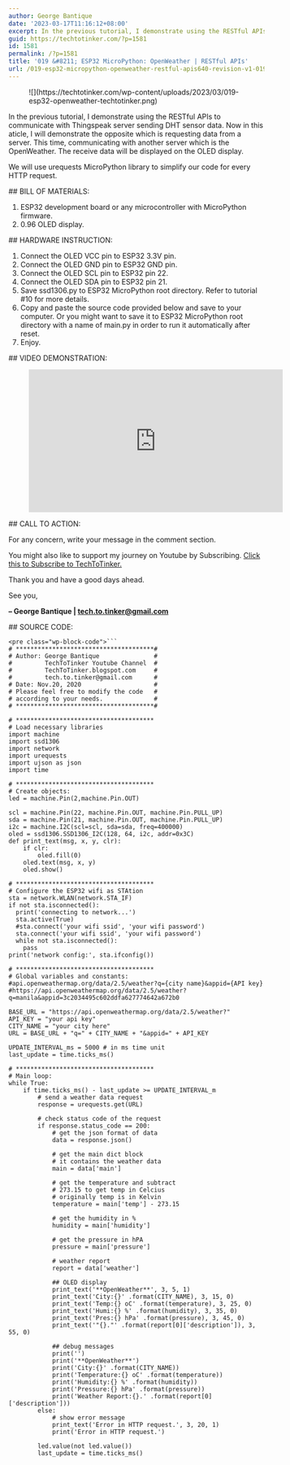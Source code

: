 ```yaml
---
author: George Bantique
date: '2023-03-17T11:16:12+08:00'
excerpt: In the previous tutorial, I demonstrate using the RESTful APIs to communicate with Thingspeak server sending DHT sensor data. Now in this aticle, I will demonstrate the opposite which is requesting data from a server. This time, communicating with another server which is the OpenWeather. The receive data will be displayed on the OLED display.
guid: https://techtotinker.com/?p=1581
id: 1581
permalink: /?p=1581
title: '019 &#8211; ESP32 MicroPython: OpenWeather | RESTful APIs'
url: /019-esp32-micropython-openweather-restful-apis640-revision-v1-019-8211-ESP32-MicroPython-OpenWeather-RESTful-APIs
---
```



<figure class="wp-block-image size-full">![](https://techtotinker.com/wp-content/uploads/2023/03/019-esp32-openweather-techtotinker.png)</figure>In the previous tutorial, I demonstrate using the RESTful APIs to communicate with Thingspeak server sending DHT sensor data. Now in this aticle, I will demonstrate the opposite which is requesting data from a server. This time, communicating with another server which is the OpenWeather. The receive data will be displayed on the OLED display.

We will use urequests MicroPython library to simplify our code for every HTTP request.

<div> </div>## BILL OF MATERIALS:

1. ESP32 development board or any microcontroller with MicroPython firmware.
2. 0.96 OLED display.

<div> </div>## HARDWARE INSTRUCTION:

1. Connect the OLED VCC pin to ESP32 3.3V pin.
2. Connect the OLED GND pin to ESP32 GND pin.
3. Connect the OLED SCL pin to ESP32 pin 22.
4. Connect the OLED SDA pin to ESP32 pin 21.
5. Save ssd1306.py to ESP32 MicroPython root directory. Refer to tutorial #10 for more details.
6. Copy and paste the source code provided below and save to your computer. Or you might want to save it to ESP32 MicroPython root directory with a name of main.py in order to run it automatically after reset.
7. Enjoy.

<div> </div>## VIDEO DEMONSTRATION:

<figure class="wp-block-embed is-type-video is-provider-youtube wp-block-embed-youtube wp-embed-aspect-16-9 wp-has-aspect-ratio"><div class="wp-block-embed__wrapper"><iframe allow="accelerometer; autoplay; clipboard-write; encrypted-media; gyroscope; picture-in-picture; web-share" allowfullscreen="" frameborder="0" height="281" loading="lazy" src="https://www.youtube.com/embed/Tr70dILTjgo?feature=oembed" title="019 - ESP32 MicroPython:  OpenWeather | RESTful APIs" width="500"></iframe></div></figure><div> </div>## CALL TO ACTION:

For any concern, write your message in the comment section.

You might also like to support my journey on Youtube by Subscribing. [Click this to Subscribe to TechToTinker.](https://www.youtube.com/c/TechToTinker?sub_confirmation=1)

Thank you and have a good days ahead.

See you,

**– George Bantique | tech.to.tinker@gmail.com**

<div> </div>## SOURCE CODE:

```
<pre class="wp-block-code">```
# **************************************# 
# Author: George Bantique               #  
#         TechToTinker Youtube Channel  # 
#         TechToTinker.blogspot.com     # 
#         tech.to.tinker@gmail.com      # 
# Date: Nov.20, 2020                    # 
# Please feel free to modify the code   # 
# according to your needs.              # 
# **************************************# 

# ************************************** 
# Load necessary libraries 
import machine 
import ssd1306
import network  
import urequests
import ujson as json
import time 

# ************************************** 
# Create objects: 
led = machine.Pin(2,machine.Pin.OUT)

scl = machine.Pin(22, machine.Pin.OUT, machine.Pin.PULL_UP)
sda = machine.Pin(21, machine.Pin.OUT, machine.Pin.PULL_UP)
i2c = machine.I2C(scl=scl, sda=sda, freq=400000)
oled = ssd1306.SSD1306_I2C(128, 64, i2c, addr=0x3C)
def print_text(msg, x, y, clr):
    if clr:
        oled.fill(0)
    oled.text(msg, x, y)
    oled.show()

# ************************************** 
# Configure the ESP32 wifi as STAtion 
sta = network.WLAN(network.STA_IF) 
if not sta.isconnected():  
  print('connecting to network...')  
  sta.active(True)  
  #sta.connect('your wifi ssid', 'your wifi password')  
  sta.connect('your wifi ssid', 'your wifi password')  
  while not sta.isconnected(): 
    pass  
print('network config:', sta.ifconfig()) 

# **************************************
# Global variables and constants:
#api.openweathermap.org/data/2.5/weather?q={city name}&appid={API key}
#https://api.openweathermap.org/data/2.5/weather?q=manila&appid=3c2034495c602ddfa627774642a672b0

BASE_URL = "https://api.openweathermap.org/data/2.5/weather?"
API_KEY = "your api key" 
CITY_NAME = "your city here" 
URL = BASE_URL + "q=" + CITY_NAME + "&appid=" + API_KEY

UPDATE_INTERVAL_ms = 5000 # in ms time unit
last_update = time.ticks_ms()

# **************************************
# Main loop:
while True:
    if time.ticks_ms() - last_update >= UPDATE_INTERVAL_m
        # send a weather data request
        response = urequests.get(URL)

        # check status code of the request 
        if response.status_code == 200: 
            # get the json format of data
            data = response.json() 

            # get the main dict block
            # it contains the weather data
            main = data['main'] 

            # get the temperature and subtract
            # 273.15 to get temp in Celcius
            # originally temp is in Kelvin
            temperature = main['temp'] - 273.15 

            # get the humidity in %
            humidity = main['humidity'] 

            # get the pressure in hPA
            pressure = main['pressure'] 

            # weather report 
            report = data['weather'] 

            ## OLED display
            print_text('**OpenWeather**', 3, 5, 1)
            print_text('City:{}' .format(CITY_NAME), 3, 15, 0)
            print_text('Temp:{} oC' .format(temperature), 3, 25, 0)
            print_text('Humi:{} %' .format(humidity), 3, 35, 0)
            print_text('Pres:{} hPa' .format(pressure), 3, 45, 0)
            print_text('"{}."' .format(report[0]['description']), 3, 55, 0)

            ## debug messages
            print('')
            print('**OpenWeather**')
            print('City:{}' .format(CITY_NAME))
            print('Temperature:{} oC' .format(temperature)) 
            print('Humidity:{} %' .format(humidity)) 
            print('Pressure:{} hPa' .format(pressure)) 
            print('Weather Report:{}.' .format(report[0]['description'])) 
        else: 
            # show error message 
            print_text('Error in HTTP request.', 3, 20, 1)
            print('Error in HTTP request.')

        led.value(not led.value())
        last_update = time.ticks_ms()
```
```